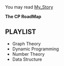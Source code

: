 You may read [My_Story](https://github.com/nightwatchman17/CP-Playbook/blob/main/Very%20Personal%20Story%20(Useless).txt)

**The CP RoadMap**

## **PLAYLIST**

- Graph Theory
- Dynamic Programming
- Number Theory
- Data Structure